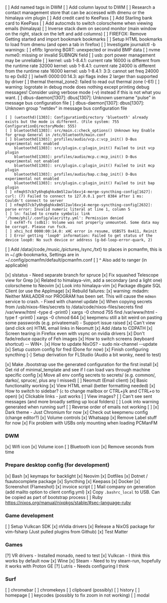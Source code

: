 [ ] Add named tags in DWM
[ ] Add column layout to DWM
[ ] Research a contact management store that can be accessed with dmenu or the himalaya vim plugin
[ ] Add credit card to KeePass
[ ] Add Starling bank card to KeePass
[ ] Add autocmds to switch colorscheme when viewing emails (himalaya)
[ ] Inverse stack dwm on second monitor (main window on the right, stack on the left and add columns)
[ ] FIREFOX: Remove Getting started and import bookmark bookmarks
[ ] Setup HTML bookmarks to load from dmenu (and open a tab in firefox)
[ ] Investigate journalctl -b warnings:
    [ ] efifb: Ignoring BGRT: unexpected or invalid BMP data
    [ ] nvme nvme0: missing or invalid SUBNQN field
    [ ] usb: port power management may be unreliable
    [ ] kernel: usb 1-8.4.1: current rate 16000 is different from the runtime rate 32000
        kernel: usb 1-8.4.1: current rate 24000 is different from the runtime rate 16000
        kernel: usb 1-8.4.1: 3:3: cannot set freq 24000 to ep 0x82
    [ ] iwlwifi 0000:00:14.3: api flags index 2 larger than supported by driver
    [ ] thermal thermal_zone2: failed to read out thermal zone (-61)
    [ ] warning: logrotate in debug mode does nothing except printing debug messages!  Consider using verbose mode (-v) instead if this is not what you want.
    [ ] dbus-daemon[1307]: dbus[1307]: Unknown username "pulse" in message bus configuration file
    [ ] dbus-daemon[1307]: dbus[1307]: Unknown group "netdev" in message bus configuration file

    [ ] (uetoothd)[1303]: ConfigurationDirectory 'bluetooth' already exists but the mode is different. (File system: 755 ConfigurationDirectoryMode: 555)
    [ ] bluetoothd[1303]: src/main.c:check_options() Unknown key Enable for group General in /etc/bluetooth/main.conf
    [ ] bluetoothd[1303]: profiles/audio/vcp.c:vcp_init() D-Bus experimental not enabled
        bluetoothd[1303]: src/plugin.c:plugin_init() Failed to init vcp plugin
        bluetoothd[1303]: profiles/audio/mcp.c:mcp_init() D-Bus experimental not enabled
        bluetoothd[1303]: src/plugin.c:plugin_init() Failed to init mcp plugin
        bluetoothd[1303]: profiles/audio/bap.c:bap_init() D-Bus experimental not enabled
        bluetoothd[1303]: src/plugin.c:plugin_init() Failed to init bap plugin
    [ ] nfmqh57cb7y6hq6qhkx8m5l2avl6xvj4-merge-syncthing-config[1627]: curl: (7) Failed to connect to 127.0.0.1 port 8384 after 1 ms: Couldn't connect to server
    [ ] nfmqh57cb7y6hq6qhkx8m5l2avl6xvj4-merge-syncthing-config[2632]: parse error: Invalid numeric literal at line 1, column 5
    [ ] ln: failed to create symbolic link '/home/phil/.config/alacritty.yml': Permission denied
    [ ] exFAT-fs (sdb1): Volume was not properly unmounted. Some data may be corrupt. Please run fsck.
    [ ] xhci_hcd 0000:00:14.0: xHC error in resume, USBSTS 0x411, Reinit
    [ ] Error getting 'loop0' information: Failed to get status of the device loop0: No such device or address (g-bd-loop-error-quark, 2)
[ ] Add /data{/code,/music,/pictures,/sync,/txt} to places in pcmanfm, this is in ~/.gtk-bookmarks,
    Settings are in ~/.config/pcmanfm/default/pcmanfm.conf
[ ] ^ Also add to ranger (in applicable)

[x] slstatus - Need separate branch for spruce
[x] Fix squashed Telescope view for Grep
[x] Related to himalaya-vim, add a secondary (and a light one) colorscheme to Neovim
[x] Look into himalaya-vim
[x] Package dbgate SQL Client (or use the AppImage)
[x] Rebuild failures:
    [x] warning: mdadm: Neither MAILADDR nor PROGRAM has been set. This will cause the `mdmon` service to crash. - Fixed with channel update
[x] When copying secrets from /usb/nixos-files/secrets to /data/code/nixos-files/secrets
    find /var/www/html -type d -print0 | xargs -0 chmod 755
    find /var/www/html -type f -print0 | xargs -0 chmod 644
[x] keepmenu still a bit weird on pasting some passwords (e.g. privateemail) - Support issue raised
[x] Can't view (and click on) HTML email links in Neomutt
[x] Add /data to CDPATH
[x] Screen tearing in Firefox even with vsync on nvidia drivers
[x] Don't fade/reduce opacity of Feh images
[x] How to switch screens (keyboard shortcut) -- WIN+.
[x] How to update NixOS? - sudo nix-channel --update
[x] Setup custom config for fred (Done for now)
[x] Finish configuring syncthing
[-] Setup derivation for FLStudio (Audio a bit wonky, need to test)

[x] Make ./bootstrap use the generated configuration for the first install
[x] Get rid of minimal_template and see if I can load vars through machine specific config
[x] Move all env config secrets to secrets/ (e.g. common/, darko/, spruce/, plus any I missed)
[ ] Neomutt (Email client)
    [x] Basic functionality working
    [x] View HTML email (better formatting needed)
    [x] How to switch to sidebar? (`c` to change mailbox or CTRL+j/k and CTRL+o to open)
    [x] Clickable links - just works
    [ ] View images?
    [ ] Can't see sent messages (and more broadly setting up local folders)
    [ ] Look into warning generated when running surf
    [ ] Reverse order of emails not working
    [ ]
[x] Dark theme - Just Chromium for now
[x] Check out keepmenu config (change editor?)
[x] Volume controls
[x] Whatsapp
[x] Remove Label stuff for now
[x] Fix problem with USBs only mounting when loading PCManFM

### DWM
[x] Wifi icon
[x] Volume icon
[ ] Bluetooth icon
[x] Remove seconds from time

### Prepare desktop config (for development)
[x] Bash
[x] keymaps for backlight
[x] Neovim
[x] Dotfiles
[x] Dotnet / fsautocomplete package
[x] Syncthing
[x] Keepass
[x] Docker
[x] Screenshot (Flameshot)
[x] invoice script
    [ ] Mail company on generation (add mailto option to client config.yml)
[x] Copy `.bashrc_local` to USB. Can be copied as part of bootstrap process
[ ] Ruby https://nixos.org/manual/nixpkgs/stable/#sec-language-ruby

### Game development
[ ] Setup Vulkcan SDK
[x] nVidia drivers
[x] Release a NixOS package for vim-fsharp (Just pulled plugins from Github)
[x] Test Matter

### Games
[?] VR drivers - Installed monado, need to test
[x] Vulkcan - I think this works by default now
[x] Wine
[x] Steam - Need to try steam-run, hopefully it works with Proton GE
[?] Lutris - Needs configuring I think

### Surf
[ ] chromebar
[ ] chromekeys
[ ] clipboard (possibly)
[ ] history
[ ] homepage
[ ] keycodes (possibly to fix zoom in not working)
[ ] modal


